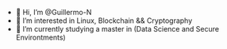 - 👋 Hi, I’m @Guillermo-N
- 👀 I’m interested in Linux, Blockchain && Cryptography
- 🌱 I’m currently studying a master in (Data Science and Secure Environtments)

<!---
Guillermo-N/Guillermo-N is a ✨ special ✨ repository because its `README.md` (this file) appears on your GitHub profile.
You can click the Preview link to take a look at your changes.
--->
